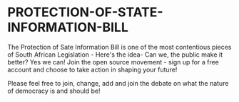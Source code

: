 PROTECTION-OF-STATE-INFORMATION-BILL
====================================

The Protection of Sate Information Bill is one of the most contentious pieces of South African Legislation - Here's the idea- Can we, the public make it better? Yes we can! Join the open source movement - sign up for a free account and choose to take action in shaping your future! 

Please feel free to join, change, add and join the debate on what the nature of democracy is and should be! 
